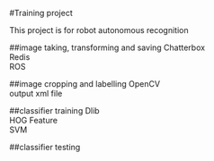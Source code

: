#Training project

This project is for robot autonomous recognition

##image taking, transforming and saving
Chatterbox  
Redis  
ROS

##image cropping and labelling
OpenCV  
output xml file

##classifier training
Dlib  
HOG Feature  
SVM

##classifier testing


